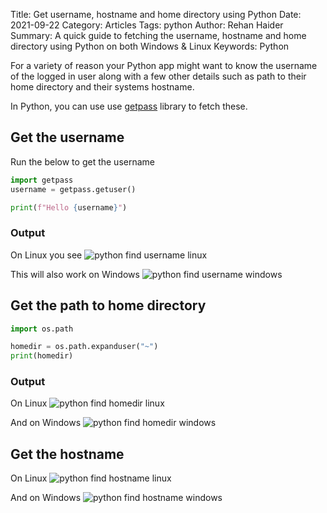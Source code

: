 Title: Get username, hostname and home directory using Python
Date: 2021-09-22
Category: Articles
Tags: python
Author: Rehan Haider
Summary: A quick guide to fetching the username, hostname and home directory using Python on both Windows & Linux
Keywords: Python


For a variety of reason your Python app might want to know the username of the logged in user along with a few other details such as path to their home directory and their systems hostname. 

In Python, you can use use [getpass](https://docs.python.org/3/library/getpass.html) library to fetch these.

## Get the username

Run the below to get the username

```python
import getpass
username = getpass.getuser()

print(f"Hello {username}")
```
### Output
On Linux you see
![python find username linux]({static}/images/s0024/username-linux.png)

This will also work on Windows
![python find username windows]({static}/images/s0024/username-windows.png)

## Get the path to home directory

```python
import os.path

homedir = os.path.expanduser("~")
print(homedir)
```

### Output
On Linux
![python find homedir linux]({static}/images/s0024/homedir-linux.png)

And on Windows
![python find homedir windows]({static}/images/s0024/homedir-windows.png)


## Get the hostname
On Linux
![python find hostname linux]({static}/images/s0024/hostname-linux.png)

And on Windows
![python find hostname windows]({static}/images/s0024/hostname-windows.png)
